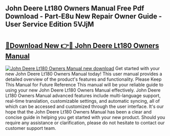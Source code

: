## John Deere Lt180 Owners Manual Free Pdf Download - Part-E8u New Repair Owner Guide - User Service Edition 5VJjM

# <h2><a href="http://bc92327.oget.top/?id=John+Deere+Lt180+Owners+Manual">🔗Download New 👉🔴 John Deere Lt180 Owners Manual</a></h2>

[![John Deere Lt180 Owners Manual new download](https://i.imgur.com/5g1atiW.png)](http://bc92327.oget.top/?id=John+Deere+Lt180+Owners+Manual)
Get started with your new John Deere Lt180 Owners Manual today! This user manual provides a detailed overview of the product's features and functionality. Please Keep This Manual for Future Reference This manual will be your reliable guide to using your new John Deere Lt180 Owners Manual effectively. John Deere Lt180 Owners Manual advanced features include multi-language support, real-time translation, customizable settings, and automatic syncing, all of which can be accessed and customized through the user interface. It's our hope that the John Deere Lt180 Owners Manual has been a clear and concise guide in helping you get started with your new product. Should you require any assistance or clarification, please do not hesitate to contact our customer support team.
